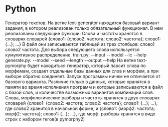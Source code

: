# Python
Генератор текстов.
На ветке text-generator находится базовый вариант задания, в котором реализован только обязательный функционал.
В нем реализованы следующие функции:
Слова и частоты хранятся в словарях словарей {слово1: {слово2: частота; слово2: частота}; слово1: {...}; ...}
В файл они записываются таблицей из трех столбцов: слово1 слово2 частота.
Для выбора следующего слова используется кумулятивное распределение.
train.py:
--input
--model
--lc
--help
generate.py:
--model
--seed
--length
--output
--help
На ветке text-pymorphy будет находиться генератор, который парсит слова по морфемам, создает отдельные базы данных для слов и морфем, 
а при выборе обратно соединяет. 
Запуск программы ничем не отличается от базового варианта. Различие только в данных, которые хранятся в памяти во время исполнения программ
и которые записываются в файл с базой слов, и количестве возможных вариантов комбинаций слов.
Слова, морфологические разборы и частоты хранятся в двух словарях словарей {слово1: {слово2: частота; слово2: частота}; слово1: {...}; ...},
где слово2 хранится в начальной форме, и {слово1: {морф2: частота; морф2: частота}; слово1: {...}; ...}, где морф. разборы хранятся в виде 
строк с набором тегов(в pymorphy2)
